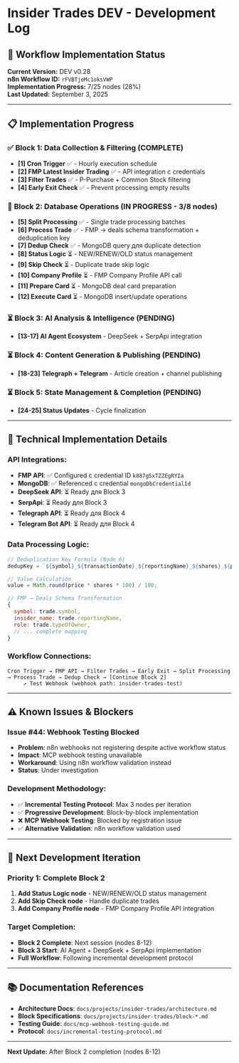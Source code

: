 # Insider Trades DEV - Development Log

## 🚀 **Workflow Implementation Status**

**Current Version:** DEV v0.28  
**n8n Workflow ID:** `rFVBTjeMc1oksVWP`  
**Implementation Progress:** 7/25 nodes (28%)  
**Last Updated:** September 3, 2025

---

## 📋 **Implementation Progress**

### ✅ **Block 1: Data Collection & Filtering (COMPLETE)**
- **[1] Cron Trigger** ✅ - Hourly execution schedule  
- **[2] FMP Latest Insider Trading** ✅ - API integration с credentials
- **[3] Filter Trades** ✅ - P-Purchase + Common Stock filtering
- **[4] Early Exit Check** ✅ - Prevent processing empty results

### 🔄 **Block 2: Database Operations (IN PROGRESS - 3/8 nodes)**  
- **[5] Split Processing** ✅ - Single trade processing batches
- **[6] Process Trade** ✅ - FMP → deals schema transformation + deduplication key
- **[7] Dedup Check** ✅ - MongoDB query для duplicate detection
- **[8] Status Logic** ⏳ - NEW/RENEW/OLD status management
- **[9] Skip Check** ⏳ - Duplicate trade skip logic  
- **[10] Company Profile** ⏳ - FMP Company Profile API call
- **[11] Prepare Card** ⏳ - MongoDB deal card preparation
- **[12] Execute Card** ⏳ - MongoDB insert/update operations

### ⏳ **Block 3: AI Analysis & Intelligence (PENDING)**
- **[13-17] AI Agent Ecosystem** - DeepSeek + SerpApi integration

### ⏳ **Block 4: Content Generation & Publishing (PENDING)**  
- **[18-23] Telegraph + Telegram** - Article creation + channel publishing

### ⏳ **Block 5: State Management & Completion (PENDING)**
- **[24-25] Status Updates** - Cycle finalization

---

## 🔧 **Technical Implementation Details**

### **API Integrations:**
- **FMP API**: ✅ Configured с credential ID `k887gSxTZZEgRYIa`
- **MongoDB**: ✅ Referenced с credential `mongoDbCredentialId`  
- **DeepSeek API**: ⏳ Ready для Block 3
- **SerpApi**: ⏳ Ready для Block 3
- **Telegraph API**: ⏳ Ready для Block 4
- **Telegram Bot API**: ⏳ Ready для Block 4

### **Data Processing Logic:**
```javascript
// Deduplication Key Formula (Node 6)
dedupKey = `${symbol}_${transactionDate}_${reportingName}_${shares}_${price}_${url}`;

// Value Calculation  
value = Math.round(price * shares * 100) / 100;

// FMP → Deals Schema Transformation
{
  symbol: trade.symbol,
  insider_name: trade.reportingName,
  role: trade.typeOfOwner,
  // ... complete mapping
}
```

### **Workflow Connections:**
```
Cron Trigger → FMP API → Filter Trades → Early Exit → Split Processing → Process Trade → Dedup Check → [Continue Block 2]
     ↗ Test Webhook (webhook path: insider-trades-test)
```

---

## ⚠️ **Known Issues & Blockers**

### **Issue #44: Webhook Testing Blocked**
- **Problem**: n8n webhooks not registering despite active workflow status  
- **Impact**: MCP webhook testing unavailable  
- **Workaround**: Using n8n workflow validation instead
- **Status**: Under investigation

### **Development Methodology:**
- ✅ **Incremental Testing Protocol**: Max 3 nodes per iteration
- ✅ **Progressive Development**: Block-by-block implementation  
- ❌ **MCP Webhook Testing**: Blocked by registration issue
- ✅ **Alternative Validation**: n8n workflow validation used

---

## 🎯 **Next Development Iteration**

### **Priority 1: Complete Block 2**
1. **Add Status Logic node** - NEW/RENEW/OLD status management
2. **Add Skip Check node** - Handle duplicate trades  
3. **Add Company Profile node** - FMP Company Profile API integration

### **Target Completion:**
- **Block 2 Complete**: Next session (nodes 8-12)
- **Block 3 Start**: AI Agent + DeepSeek + SerpApi implementation
- **Full Workflow**: Following incremental development protocol

---

## 📚 **Documentation References**

- **Architecture Docs**: `docs/projects/insider-trades/architecture.md`
- **Block Specifications**: `docs/projects/insider-trades/block-*.md`  
- **Testing Guide**: `docs/mcp-webhook-testing-guide.md`
- **Protocol**: `docs/incremental-testing-protocol.md`

---

**Next Update:** After Block 2 completion (nodes 8-12)